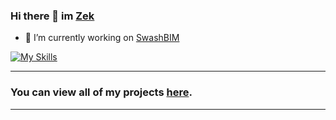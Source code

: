 ### Hi there 👋 im [Zek](https://github.com/zek-c) <div>


- 🔭 I’m currently working on [SwashBIM](https://github.com/zek-c/swashBIM)


[![My Skills](https://skillicons.dev/icons?i=js,html,css)](https://skillicons.dev)

<hr>

### You can view all of my projects [here](https://github.com/zek-c?tab=repositories).

<hr>
  


